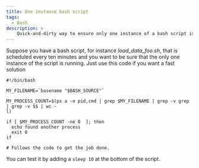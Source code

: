 ```yaml
---
title: One instance bash script
tags:
  - Bash
description: >
    Quick-and-dirty way to ensure only one instance of a bash script is running at a time, based on its name.
---
```


Suppose you have a bash script, for instance *load_data_foo.sh*, that is scheduled
every ten minutes and you want to be sure that the only one instance of the script is running.
Just use this code if you want a fast solution

```
#!/bin/bash

MY_FILENAME=`basename "$BASH_SOURCE"`

MY_PROCESS_COUNT=$(ps a -o pid,cmd | grep $MY_FILENAME | grep -v grep | grep -v $$ | wc -
l)

if [ $MY_PROCESS_COUNT -ne 0  ]; then
  echo found another process
  exit 0
if

# Follows the code to get the job done.
```

You can test it by adding a `sleep 10` at the bottom of the script.
